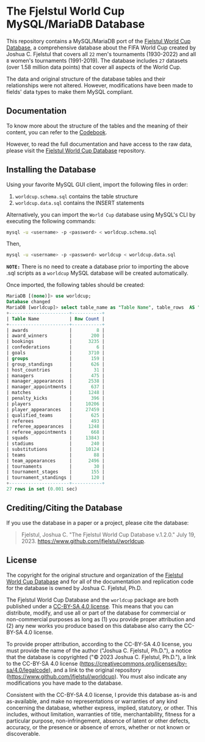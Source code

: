 # The Fjelstul World Cup MySQL/MariaDB Database

This repository contains a MySQL/MariaDB port of the [Fjelstul World Cup Database](https://github.com/jfjelstul/worldcup), a comprehensive database about the FIFA World Cup created by Joshua C. Fjelstul that covers all `22` men's tournaments (1930-2022) and all `8` women's tournaments (1991-2019). The database includes `27` datasets (over 1.58  million data points) that cover all aspects of the World Cup.

The data and original structure of the database tables and their relationships were not altered. However, modifications have been made to fields' data types to make them MySQL compliant.  

## Documentation

To know more about the structure of the tables and the meaning of their content, you can refer to the [Codebook](docs/world-cup-codebook.pdf).

However, to read the full documentation and have access to the raw data, please visit the [Fjelstul World Cup Database](https://github.com/jfjelstul/worldcup) repository.

## Installing the Database

Using your favorite MySQL GUI client, import the following files in order:

1. `worldcup.schema.sql` contains the table structure
2. `worldcup.data.sql` contains the INSERT statements

Alternatively, you can import the `World Cup` database using MySQL's CLI by executing the following commands:

```bash
mysql -u <username> -p <password> < worldcup.schema.sql
```

Then,

```bash
mysql -u <username> -p <password> worldcup < worldcup.data.sql
```

**`NOTE:`** There is no need to create a database prior to importing the above .sql scripts as a `worldcup` MySQL database will be created automatically.

Once imported, the following tables should be created:

```sql
MariaDB [(none)]> use worldcup;
Database changed
MariaDB [worldcup]> select table_name as "Table Name", table_rows  AS "Row Count" FROM information_schema.tables WHERE table_schema = 'worldcup';
+----------------------+-----------+
| Table Name           | Row Count |
+----------------------+-----------+
| awards               |         8 |
| award_winners        |       200 |
| bookings             |      3235 |
| confederations       |         6 |
| goals                |      3710 |
| groups               |       159 |
| group_standings      |       626 |
| host_countries       |        31 |
| managers             |       475 |
| manager_appearances  |      2538 |
| manager_appointments |       637 |
| matches              |      1248 |
| penalty_kicks        |       396 |
| players              |     10206 |
| player_appearances   |     27459 |
| qualified_teams      |       625 |
| referees             |       493 |
| referee_appearances  |      1248 |
| referee_appointments |       668 |
| squads               |     13843 |
| stadiums             |       240 |
| substitutions        |     10124 |
| teams                |        88 |
| team_appearances     |      2496 |
| tournaments          |        30 |
| tournament_stages    |       155 |
| tournament_standings |       120 |
+----------------------+-----------+
27 rows in set (0.001 sec)
```


## Crediting/Citing the Database

If you use the database in a paper or a project, please cite the database:

> Fjelstul, Joshua C. "The Fjelstul World Cup Database v.1.2.0." July 19, 2023. https://www.github.com/jfjelstul/worldcup.

## License

The copyright for the original structure and organization of the [Fjelstul World Cup Database](https://www.github.com/jfjelstul/worldcup) and for all of the documentation and replication code for the database is owned by Joshua C. Fjelstul, Ph.D.

The Fjelstul World Cup Database and the `worldcup` package are both published under a [CC-BY-SA 4.0 license](https://creativecommons.org/licenses/by-sa/4.0/legalcode). This means that you can distribute, modify, and use all or part of the database for commercial or non-commercial purposes as long as (1) you provide proper attribution and (2) any new works you produce based on this database also carry the CC-BY-SA 4.0 license.

To provide proper attribution, according to the CC-BY-SA 4.0 license, you must provide the name of the author ("Joshua C. Fjelstul, Ph.D."), a notice that the database is copyrighted ("© 2023 Joshua C. Fjelstul, Ph.D."), a link to the CC-BY-SA 4.0 license (https://creativecommons.org/licenses/by-sa/4.0/legalcode), and a link to the original repository (https://www.github.com/jfjelstul/worldcup). You must also indicate any modifications you have made to the database.

Consistent with the CC-BY-SA 4.0 license, I provide this database as-is and as-available, and make no representations or warranties of any kind concerning the database, whether express, implied, statutory, or other. This includes, without limitation, warranties of title, merchantability, fitness for a particular purpose, non-infringement, absence of latent or other defects, accuracy, or the presence or absence of errors, whether or not known or discoverable.